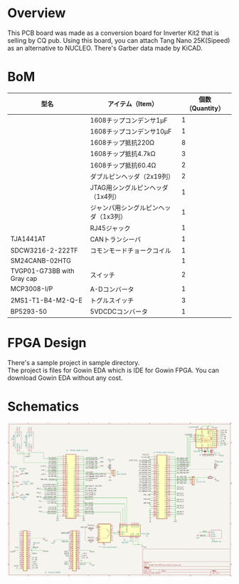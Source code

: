 # Overview
 This PCB board was made as a conversion board for Inverter Kit2 that is selling by CQ pub.
 Using this board, you can attach Tang Nano 25K(Sipeed) as an alternative to NUCLEO.
 There's Garber data made by KiCAD.



# BoM
型名 | アイテム（Item）|個数（Quantity）
---|---|---
　| 1608チップコンデンサ1μF | 1
　| 1608チップコンデンサ10μF | 1
　| 1608チップ抵抗220Ω | 8
　| 1608チップ抵抗4.7kΩ | 3
　| 1608チップ抵抗60.4Ω | 2
　| ダブルピンヘッダ（2x19列） | 2
　| JTAG用シングルピンヘッダ（1x4列） | 1
　| ジャンパ用シングルピンヘッダ（1x3列） | 1
　| RJ45ジャック | 1
TJA1441AT | CANトランシーバ | 1
SDCW3216-2-222TF | コモンモードチョークコイル | 1
SM24CANB-02HTG | | 1
TVGP01-G73BB with Gray cap | スイッチ | 2 
MCP3008-I/P | A-Dコンバータ | 1
2MS1-T1-B4-M2-Q-E | トグルスイッチ | 3
BP5293-50 | 5VDCDCコンバータ | 1

# FPGA Design
There's a sample project in sample directory.  
The project is files for Gowin EDA which is IDE for Gowin FPGA.
You can download Gowin EDA without any cost.


# Schematics

![](tang25.png)
